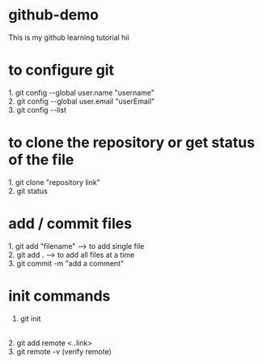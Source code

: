 # github-demo
This is my github learning tutorial
hii
<h1> to configure git </h1>
1. git config --global user.name "username" <br>
2. git config --global user.email "userEmail"
<br>
3. git config --list


<h1> to clone the repository or get status of the file</h1>
1. git clone "repository link" <br>
2. git status

<h1> add / commit files</h1>
1. git add "filename"       --> to add single file <br>
2. git add .                --> to add all files at a time
<br>
3. git commit -m "add a comment"

<h1> init commands </h1>

1. git init
<br>
2. git add remote <..link>
<br>
3. git remote -v (verify remote)